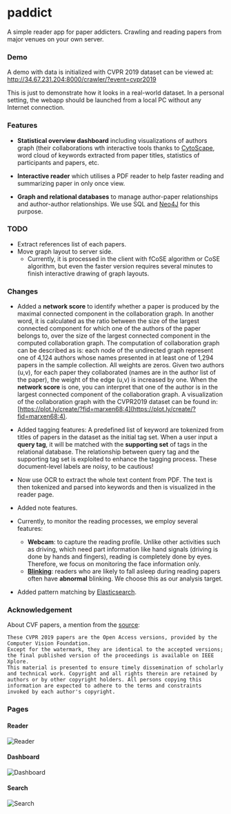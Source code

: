 paddict
=====
A simple reader app for paper addicters. Crawling and reading papers from major venues on your own server.

### Demo

A demo with data is initialized with CVPR 2019 dataset can be viewed at: http://34.67.231.204:8000/crawler/?event=cvpr2019

This is just to demonstrate how it looks in a real-world dataset. In a personal setting, the webapp should be launched from a local PC without any Internet connection.

### Features

* **Statistical overview dashboard** including visualizations of authors graph (their collaborations wth interactive tools thanks to [CytoScape](http://js.cytoscape.org), word cloud of keywords extracted from paper titles, statistics of participants and papers, etc.

* **Interactive reader** which utilises a PDF reader to help faster reading and summarizing paper in only once view.

* **Graph and relational databases** to manage author-paper relationships and author-author relationships.
We use SQL and [Neo4J](https://neo4j.com/docs/cypher-manual/current/) for this purpose.

### TODO

* Extract references list of each papers.
* Move graph layout to server side.
    * Currently, it is processed in the client with fCoSE algorithm or CoSE algorithm, but even the faster version requires several minutes to finish interactive drawing of graph layouts.


### Changes

* Added a __network score__ to identify whether a paper is produced by the maximal connected component in the collaboration graph.
In another word, it is calculated as the ratio between the size of the largest connected component for which one of the authors of the paper belongs to, over the size of the largest connected component in the computed collaboration graph.
The computation of collaboration graph can be described as is: each node of the undirected graph represent one of 4,124 authors whose names presented in at least one of 1,294 papers in the sample collection.
All weights are zeros.
Given two authors (u,v), for each paper they collaborated (names are in the author list of the paper), the weight of the edge (u,v) is increased by one.
When the __network score__ is one, you can interpret that one of the author is in the largest connected component of the collaboration graph.
A visualization of the collaboration graph with the CVPR2019 dataset can be found in: [https://plot.ly/create/?fid=marxen68:4](https://plot.ly/create/?fid=marxen68:4).

* Added tagging features: A predefined list of keyword are tokenized from titles of papers in the dataset as the initial tag set. 
When a user input a **query tag**, it will be matched with the **supporting set** of tags in the relational database.
The relationship between query tag and the supporting tag set is exploited to enhance the tagging process.
These document-level labels are noisy, to be cautious!

* Now use OCR to extract the whole text content from PDF. The text is then tokenized and parsed into keywords and then is visualized in the reader page.

* Added note features.

* Currently, to monitor the reading processes, we employ several features: 

	* __Webcam__: to capture the reading profile. Unlike other activities such as driving, which need part information like hand signals (driving is done by hands and fingers), reading is completely done by eyes. Therefore, we focus on monitoring the face information only.
	* [__Blinking__](https://en.wikipedia.org/wiki/Blinking): readers who are likely to fall asleep during reading papers often have __abnormal__ blinking. We choose this as our analysis target.


* Added pattern matching by [Elasticsearch](https://www.elastic.co/products/elasticsearch).

### Acknowledgement

About CVF papers, a mention from  the [source](http://openaccess.thecvf.com/CVPR2019.py):
```
These CVPR 2019 papers are the Open Access versions, provided by the Computer Vision Foundation.
Except for the watermark, they are identical to the accepted versions; the final published version of the proceedings is available on IEEE Xplore.
This material is presented to ensure timely dissemination of scholarly and technical work. Copyright and all rights therein are retained by authors or by other copyright holders. All persons copying this information are expected to adhere to the terms and constraints invoked by each author's copyright.
```

### Pages

#### Reader

![Reader](./static/img/reader.png)


#### Dashboard

![Dashboard](./static/img/dashboard.png)


#### Search
![Search](./static/img/search.png)
